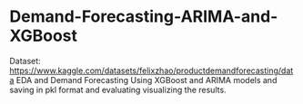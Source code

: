 # Demand-Forecasting-ARIMA-and-XGBoost
Dataset: https://www.kaggle.com/datasets/felixzhao/productdemandforecasting/data
EDA and Demand Forecasting Using XGBoost and ARIMA models and saving in pkl format and evaluating visualizing the results.
